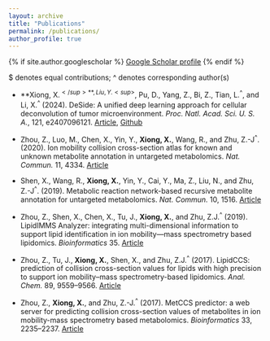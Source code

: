 ```yaml
---
layout: archive
title: "Publications"
permalink: /publications/
author_profile: true
---
```


{% if site.author.googlescholar %}
  <u><a href="{{site.author.googlescholar}}">Google Scholar profile</a></u>
{% endif %}

[//]: # ()
[//]: # (## Publications)
$ denotes equal contributions; ^ denotes corresponding author(s)

- **Xiong, X.<sup>$</sup>**, Liu, Y.<sup>$</sup>, Pu, D., Yang, Z., Bi, Z., Tian, L.<sup>^</sup>, and Li, X.<sup>^</sup> (2024). DeSide: A unified deep learning approach for cellular deconvolution of tumor microenvironment. _Proc. Natl. Acad. Sci. U. S. A._, 121, e2407096121. [Article](https://www.pnas.org/doi/10.1073/pnas.2407096121), [Github](https://github.com/OnlyBelter/DeSide)

- Zhou, Z., Luo, M., Chen, X., Yin, Y., **Xiong, X.**, Wang, R., and Zhu, Z.-J<sup>^</sup>. (2020). Ion mobility collision cross-section atlas for known and unknown metabolite annotation in untargeted metabolomics. _Nat. Commun._ 11, 4334. [Article](https://doi.org/10.1038/s41467-020-18171-8)

- Shen, X., Wang, R., **Xiong, X.**, Yin, Y., Cai, Y., Ma, Z., Liu, N., and Zhu, Z.-J<sup>^</sup>. (2019). Metabolic reaction network-based recursive metabolite annotation for untargeted metabolomics. _Nat. Commun._ 10, 1516. [Article](https://doi.org/10.1038/s41467-019-09550-x)

- Zhou, Z., Shen, X., Chen, X., Tu, J., **Xiong, X.**, and Zhu, Z.J.<sup>^</sup> (2019). LipidIMMS Analyzer: integrating multi-dimensional information to support lipid identification in ion mobility—mass spectrometry based lipidomics. _Bioinformatics_ 35. [Article](https://academic.oup.com/bioinformatics/article/35/4/698/5057157)

- Zhou, Z., Tu, J., **Xiong, X.**, Shen, X., and Zhu, Z.J.<sup>^</sup> (2017). LipidCCS: prediction of collision cross-section values for lipids with high precision to support ion mobility–mass spectrometry-based lipidomics. _Anal. Chem._ 89, 9559–9566. [Article](https://doi.org/10.1021/acs.analchem.7b02625)

- Zhou, Z., **Xiong, X.**, and Zhu, Z.-J.<sup>^</sup> (2017). MetCCS predictor: a web server for predicting collision cross-section values of metabolites in ion mobility-mass spectrometry based metabolomics. _Bioinformatics_ 33, 2235–2237. [Article](https://doi.org/10.1093/bioinformatics/btx140)


